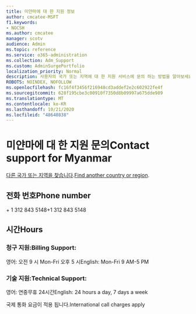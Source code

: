 ```yaml
---
title: 미얀마에 대 한 지원 정보
author: cmcatee-MSFT
f1.keywords:
- NOCSH
ms.author: cmcatee
manager: scotv
audience: Admin
ms.topic: reference
ms.service: o365-administration
ms.collection: Adm_Support
ms.custom: AdminSurgePortfolio
localization_priority: Normal
description: 사용자의 국가 또는 지역에 대 한 지원 서비스에 문의 하는 방법을 알아보세요.
ROBOTS: NOINDEX, NOFOLLOW
ms.openlocfilehash: fc16f4f3456f216948cd3addef2e2c602922fe4f
ms.sourcegitcommit: 628f195cbe3c00910f7350d8b09997a675dde989
ms.translationtype: MT
ms.contentlocale: ko-KR
ms.lasthandoff: 10/21/2020
ms.locfileid: "48640838"
---
```

# <a name="contact-support-for-myanmar"></a><span data-ttu-id="8a171-103">미얀마에 대 한 지원 문의</span><span class="sxs-lookup"><span data-stu-id="8a171-103">Contact support for Myanmar</span></span>

<span data-ttu-id="8a171-104">[다른 국가 또는 지역을 찾습니다](../contact-support-for-business-products.md).</span><span class="sxs-lookup"><span data-stu-id="8a171-104">[Find another country or region](../contact-support-for-business-products.md).</span></span>

## <a name="phone-number"></a><span data-ttu-id="8a171-105">전화 번호</span><span class="sxs-lookup"><span data-stu-id="8a171-105">Phone number</span></span>
<span data-ttu-id="8a171-106">+ 1 312 843 5148</span><span class="sxs-lookup"><span data-stu-id="8a171-106">+1 312 843 5148</span></span>

## <a name="hours"></a><span data-ttu-id="8a171-107">시간</span><span class="sxs-lookup"><span data-stu-id="8a171-107">Hours</span></span>
### <a name="billing-support"></a><span data-ttu-id="8a171-108">청구 지원:</span><span class="sxs-lookup"><span data-stu-id="8a171-108">Billing Support:</span></span>

<span data-ttu-id="8a171-109">영어: 오전 9 시 Mon-Fri 오후 5 시</span><span class="sxs-lookup"><span data-stu-id="8a171-109">English: Mon-Fri 9 AM-5 PM</span></span>

### <a name="technical-support"></a><span data-ttu-id="8a171-110">기술 지원:</span><span class="sxs-lookup"><span data-stu-id="8a171-110">Technical Support:</span></span>

<span data-ttu-id="8a171-111">영어: 연중무휴 24시간</span><span class="sxs-lookup"><span data-stu-id="8a171-111">English: 24 hours a day, 7 days a week</span></span>

<span data-ttu-id="8a171-112">국제 통화 요금이 적용 됩니다.</span><span class="sxs-lookup"><span data-stu-id="8a171-112">International call charges apply</span></span>
